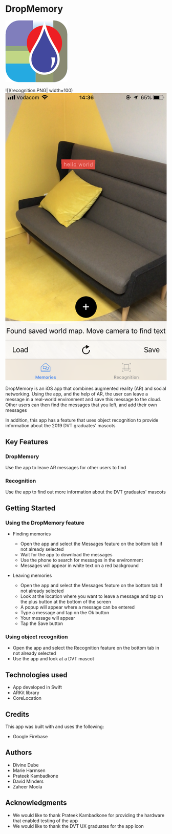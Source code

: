# DropMemory

![](drop_memory_icon.png)

![](recognition.PNG| width=100)	![](dropmemory.PNG)

DropMemory is an iOS app that combines augmented reality (AR) and social networking. Using the app, and the help of AR, the user can leave a message in a real-world environment and save this message to the cloud. Other users can then find the messages that you left, and add their own messages  

In addition, this app has a feature that uses object recognition to provide information about the 2019 DVT graduates' mascots

## Key Features
### DropMemory
Use the app to leave AR messages for other users to find

### Recognition
Use the app to find out more information about the DVT graduates' mascots

## Getting Started

### Using the DropMemory feature
* Finding memories
    * Open the app and select the Messages feature on the bottom tab if not already selected
    * Wait for the app to download the messages
    * Use the phone to search for messages in the environment
    * Messages will appear in white text on a red background
    
* Leaving memories
    * Open the app and select the Messages feature on the bottom tab if not already selected
    * Look at the location where you want to leave a message and tap on the plus button at the bottom of the screen
    * A popup will appear where a message can be entered
    * Type a message and tap on the Ok button
    * Your message will appear
    * Tap the Save button

### Using object recognition
* Open the app and select the Recognition feature on the bottom tab in not already selected
* Use the app and look at a DVT mascot

## Technologies used
* App developed in Swift
* ARKit library
* CoreLocation


## Credits

This app was built with and uses the following:
 
* Google Firebase 

## Authors
* Divine Dube
* Marie Harmsen
* Prateek Kambadkone
* David Minders
* Zaheer Moola

## Acknowledgments
* We would like to thank Prateek Kambadkone for providing the hardware that enabled testing of the app
* We would like to thank the DVT UX graduates for the app icon 




